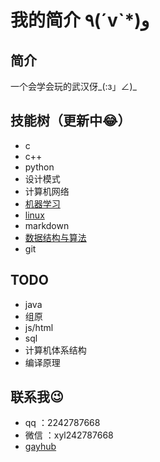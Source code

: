 # 我的简介 ٩(ˊvˋ*)و

## 简介

一个会学会玩的武汉伢_(:з」∠)_

## 技能树（更新中😂）

- c
- c++
- python
- 设计模式
- 计算机网络
- [机器学习](md_note/book_notes/MachineLearning_ZhouZhiHua.md)
- [linux](md_note/book_notes/NiaoGeLinux_note.md)
- markdown
- [数据结构与算法](leetcode/123.py)
- git
  
## TODO

- java
- 组原
- js/html
- sql
- 计算机体系结构
- 编译原理

## 联系我😉

- qq ：2242787668
- 微信 ：xyl242787668
- [gayhub](https://github.com/xiong35)